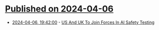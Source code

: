 # [Published on 2024-04-06](index.md)

* [2024-04-06, 19:42:00](https://soylentnews.org/article.pl?sid=24/04/04/1743247&from=rss) - [US And UK To Join Forces In AI Safety Testing](https://soylentnews.org/article.pl?sid=24/04/04/1743247&from=rss)
